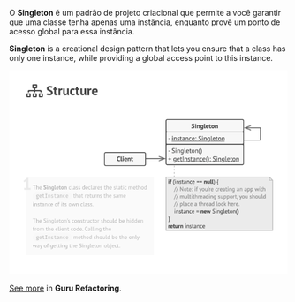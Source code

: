 O **Singleton** é um padrão de projeto criacional que permite a você garantir que uma classe tenha apenas uma instância, enquanto provê um ponto de acesso global para essa instância.

**Singleton** is a creational design pattern that lets you ensure that a class has only one instance, while providing a global access point to this instance.

<p align="center">
  <img src="./pattern.png">
</p>

[See more](https://refactoring.guru/design-patterns/singleton) in **Guru Refactoring**.

